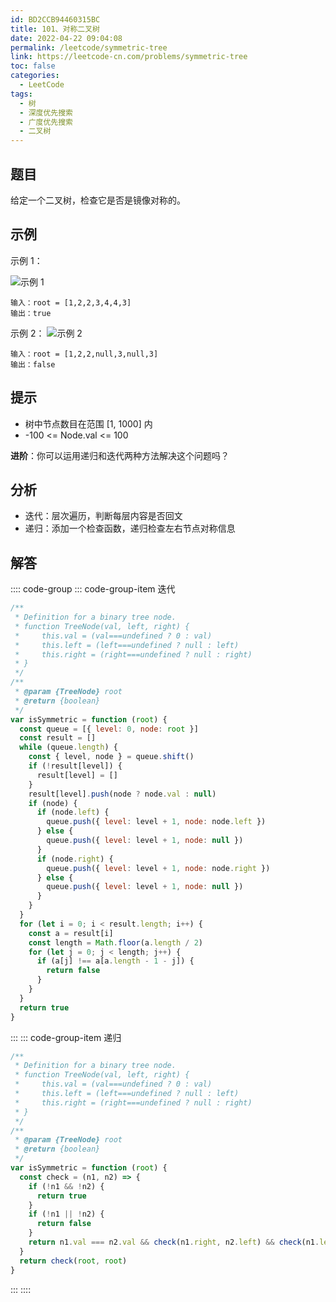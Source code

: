```yaml
---
id: BD2CCB94460315BC
title: 101、对称二叉树
date: 2022-04-22 09:04:08
permalink: /leetcode/symmetric-tree
link: https://leetcode-cn.com/problems/symmetric-tree
toc: false
categories:
  - LeetCode
tags:
  - 树
  - 深度优先搜索
  - 广度优先搜索
  - 二叉树
---
```


<Level type='easy'/>

## 题目

给定一个二叉树，检查它是否是镜像对称的。

## 示例

示例 1：

![示例 1](/img/leetcode/0100-0199/101.1.png)

```text
输入：root = [1,2,2,3,4,4,3]
输出：true
```

示例 2：
![示例 2](/img/leetcode/0100-0199/101.2.png)

```text
输入：root = [1,2,2,null,3,null,3]
输出：false
```

## 提示

- 树中节点数目在范围 [1, 1000] 内
- -100 <= Node.val <= 100

**进阶**：你可以运用递归和迭代两种方法解决这个问题吗？

## 分析

- 迭代：层次遍历，判断每层内容是否回文
- 递归：添加一个检查函数，递归检查左右节点对称信息

## 解答

:::: code-group
::: code-group-item 迭代

```javascript
/**
 * Definition for a binary tree node.
 * function TreeNode(val, left, right) {
 *     this.val = (val===undefined ? 0 : val)
 *     this.left = (left===undefined ? null : left)
 *     this.right = (right===undefined ? null : right)
 * }
 */
/**
 * @param {TreeNode} root
 * @return {boolean}
 */
var isSymmetric = function (root) {
  const queue = [{ level: 0, node: root }]
  const result = []
  while (queue.length) {
    const { level, node } = queue.shift()
    if (!result[level]) {
      result[level] = []
    }
    result[level].push(node ? node.val : null)
    if (node) {
      if (node.left) {
        queue.push({ level: level + 1, node: node.left })
      } else {
        queue.push({ level: level + 1, node: null })
      }
      if (node.right) {
        queue.push({ level: level + 1, node: node.right })
      } else {
        queue.push({ level: level + 1, node: null })
      }
    }
  }
  for (let i = 0; i < result.length; i++) {
    const a = result[i]
    const length = Math.floor(a.length / 2)
    for (let j = 0; j < length; j++) {
      if (a[j] !== a[a.length - 1 - j]) {
        return false
      }
    }
  }
  return true
}
```

:::
::: code-group-item 递归

```javascript
/**
 * Definition for a binary tree node.
 * function TreeNode(val, left, right) {
 *     this.val = (val===undefined ? 0 : val)
 *     this.left = (left===undefined ? null : left)
 *     this.right = (right===undefined ? null : right)
 * }
 */
/**
 * @param {TreeNode} root
 * @return {boolean}
 */
var isSymmetric = function (root) {
  const check = (n1, n2) => {
    if (!n1 && !n2) {
      return true
    }
    if (!n1 || !n2) {
      return false
    }
    return n1.val === n2.val && check(n1.right, n2.left) && check(n1.left, n2.right)
  }
  return check(root, root)
}
```

:::
::::
